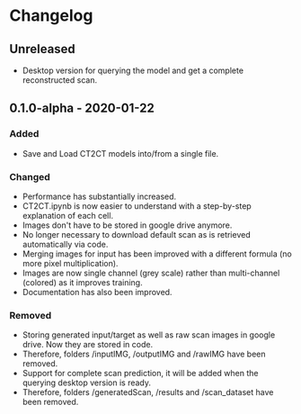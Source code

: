 # Changelog
## Unreleased
- Desktop version for querying the model and get a complete reconstructed scan.

## 0.1.0-alpha - 2020-01-22
### Added
- Save and Load CT2CT models into/from a single file.

### Changed
- Performance has substantially increased.
- CT2CT.ipynb is now easier to understand with a step-by-step explanation of each cell.
- Images don't have to be stored in google drive anymore.
- No longer necessary to download default scan as is retrieved automatically via code.
- Merging images for input has been improved with a different formula (no more pixel multiplication).
- Images are now single channel (grey scale) rather than multi-channel (colored) as it improves training.
- Documentation has also been improved.

### Removed
- Storing generated input/target as well as raw scan images in google drive. Now they are stored in code.
- Therefore, folders /inputIMG, /outputIMG and /rawIMG have been removed.
- Support for complete scan prediction, it will be added when the querying desktop version is ready.
- Therefore, folders /generatedScan, /results and /scan_dataset have been removed.
